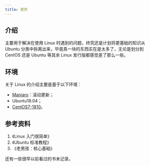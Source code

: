 ```yaml
---
title: 首页
---
```


## 介绍

主要用于解决在使用 Linux 时遇到的问题，终究还是计划将更基础的知识从 Ubuntu 分类中拆离出来，毕竟真一块的东西实在是太多了，无论是划分到 CentOS 还是 Ubuntu 等其余 Linux 发行版都感觉差了那么一些。



## 环境

关于 Linux 的介绍主要是基于以下环境：

+ [Manjaro](/os/linux/how-to-install-manjaro-on-virtualbox)：滚动更新；
+ Ubuntu18.04；
+ [CentOS7-1810](/os/linux/how-to-install-centos-on-virtualbox)。



## 参考资料

1. 《Linux 入门很简单》
2. 《Ubuntu 标准教程》
3. 《老男孩：核心基础》

还有一些很早以前看过的书未记录。